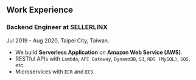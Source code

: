 ## Work Experience
### Backend Engineer at SELLERLINX
Jul 2019 - Aug 2020, Taipei City, Taiwan.
- We build **Serverless Application** on **Amazon Web Service (AWS)**.
- RESTful APIs with `Lambda`, `API Gateway`, `DynamoDB`, `S3`, `RDS (MySQL)`, `SQS`, etc.
- Microservices with `ECR` and `ECS`.

<!--
**plusoneee/plusoneee** is a ✨ _special_ ✨ repository because its `README.md` (this file) appears on your GitHub profile.

Here are some ideas to get you started:

- 🔭 I’m currently working on ...
- 🌱 I’m currently learning ...
- 👯 I’m looking to collaborate on ...
- 🤔 I’m looking for help with ...
- 💬 Ask me about ...
- 📫 How to reach me: ...
- 😄 Pronouns: ...
- ⚡ Fun fact: ...
-->
